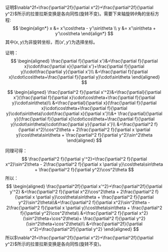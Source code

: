 证明$\nabla^2f=\frac{\partial^2f}{\partial x^2}+\frac{\partial^2f}{\partial y^2}$所示的拉普拉斯变换是各向同性(旋转不变)。需要下来轴旋转$\theta$角的坐标方程:
$$
\begin{align*}
x &= x'\cos\theta - y'\sin\theta \\
y &= x'\sin\theta + y'\cos\theta
\end{align*}
$$
其中$(x,y)$为非旋转坐标，而$(x',y')$为选择坐标。

证明：
$$
\begin{aligned}
\frac{\partial f}{\partial x'}&=\frac{\partial f}{\partial x}\cdot\frac{\partial x}{\partial x'}+\frac{\partial f}{\partial y}\cdot\frac{\partial y}{\partial x'}\\
&=\frac{\partial f}{\partial x}\cdot\cos\theta+\frac{\partial f}{\partial y}\cdot\sin\theta
\end{aligned}
$$

$$
\begin{aligned}
\frac{\partial^2 f}{\partial x'^2}&=\frac{\partial}{\partial x'}(\frac{\partial f}{\partial x}\cdot\cos\theta+\frac{\partial f}{\partial y}\cdot\sin\theta)\\
&=\frac{\partial}{\partial x}(\frac{\partial f}{\partial x}\cdot\cos\theta+\frac{\partial f}{\partial y}\cdot\sin\theta)\cdot\frac{\partial x}{\partial x'}\\&+
\frac{\partial}{\partial y}(\frac{\partial f}{\partial x}\cdot\cos\theta+\frac{\partial f}{\partial y}\cdot\sin\theta)\cdot\frac{\partial y}{\partial x'}\\
&=\frac{\partial^2 f}{\partial x^2}\cos^2\theta + 2\frac{\partial^2 f}{\partial x \partial y}\cos\theta\sin\theta + \frac{\partial^2 f}{\partial y^2}\sin^2\theta
\end{aligned}
$$

同理可得：
$$
\frac{\partial^2 f}{\partial y'^2}=\frac{\partial^2 f}{\partial x^2}\sin^2\theta - 2\frac{\partial^2 f}{\partial x \partial y}\cos\theta\sin\theta + \frac{\partial^2 f}{\partial y^2}\cos^2\theta
$$
所以：
$$
\begin{aligned}
\frac{\partial^2f}{\partial x'^2}+\frac{\partial^2f}{\partial y'^2}
&=\frac{\partial^2 f}{\partial x^2}\cos^2\theta + 2\frac{\partial^2 f}{\partial x \partial y}\cos\theta\sin\theta + \frac{\partial^2 f}{\partial y^2}\sin^2\theta\\&+\frac{\partial^2 f}{\partial x^2}\sin^2\theta - 2\frac{\partial^2 f}{\partial x \partial y}\cos\theta\sin\theta + \frac{\partial^2 f}{\partial y^2}\cos^2\theta\\
&=\frac{\partial^2 f}{\partial x^2}(\sin^2\theta+\cos^2\theta)+ \frac{\partial^2 f}{\partial y^2}(\sin^2\theta+\cos^2\theta)\\
&=\frac{\partial^2f}{\partial x^2}+\frac{\partial^2f}{\partial y^2}
\end{aligned}
$$
所以$\nabla^2f=\frac{\partial^2f}{\partial x^2}+\frac{\partial^2f}{\partial y^2}$所示的拉普拉斯变换是各向同性(旋转不变)。